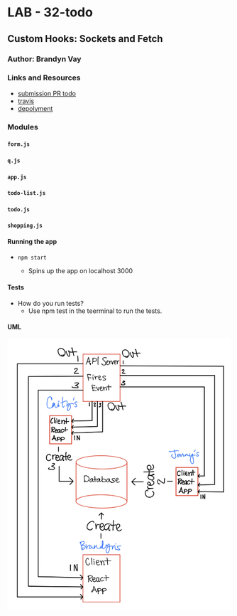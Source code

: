 # LAB - 32-todo

## Custom Hooks: Sockets and Fetch

### Author: Brandyn Vay

### Links and Resources

- [submission PR todo](https://github.com/brandyn-vay-401-advanced-javascript/lab-class-32-todo)
- [travis](https://travis-ci.com/brandyn-vay-401-advanced-javascript/lab-class-32-todo)
- [depolyment](https://codesandbox.io/s/lab-class-32-todo-fdpvn)

### Modules

#### `form.js`
#### `q.js`
#### `app.js`
#### `todo-list.js`
#### `todo.js`
#### `shopping.js`

#### Running the app

- `npm start`

  - Spins up the app on localhost 3000

#### Tests

- How do you run tests?
  - Use npm test in the teerminal to run the tests.

#### UML

![UML](./assets/lab-32-UML.jpg)
